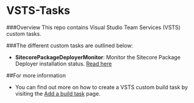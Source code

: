 # VSTS-Tasks
###Overview
This repo contains Visual Studio Team Services (VSTS) custom tasks.

###The different custom tasks are outlined below:

*	**SitecorePackageDeployerMonitor**: Monitor the Sitecore Package Deployer installation status. [Read here](/SitecorePackageDeployerMonitor/README.md)

##For more information
* You can find out more on how to create a VSTS custom build task by visiting the [Add a build task](https://www.visualstudio.com/en-us/docs/integrate/extensions/develop/add-build-task) page.
